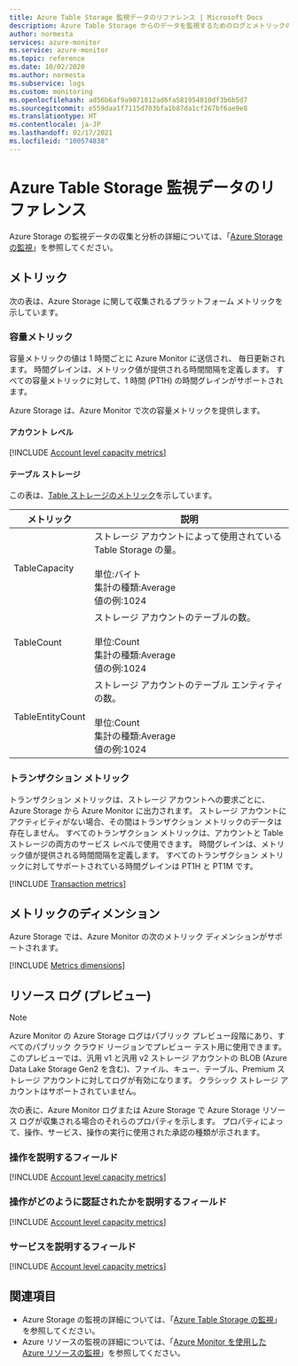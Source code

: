```yaml
---
title: Azure Table Storage 監視データのリファレンス | Microsoft Docs
description: Azure Table Storage からのデータを監視するためのログとメトリックのリファレンス。
author: normesta
services: azure-monitor
ms.service: azure-monitor
ms.topic: reference
ms.date: 10/02/2020
ms.author: normesta
ms.subservice: logs
ms.custom: monitoring
ms.openlocfilehash: ad56b6af9a9071812ad6fa581954010df3b6b5d7
ms.sourcegitcommit: e559daa1f7115d703bfa1b87da1cf267bf6ae9e8
ms.translationtype: HT
ms.contentlocale: ja-JP
ms.lasthandoff: 02/17/2021
ms.locfileid: "100574838"
---
```

# <a name="azure-table-storage-monitoring-data-reference"></a>Azure Table Storage 監視データのリファレンス

Azure Storage の監視データの収集と分析の詳細については、「[Azure Storage の監視](monitor-table-storage.md)」を参照してください。

## <a name="metrics"></a>メトリック

次の表は、Azure Storage に関して収集されるプラットフォーム メトリックを示しています。 

### <a name="capacity-metrics"></a>容量メトリック

容量メトリックの値は 1 時間ごとに Azure Monitor に送信され、 毎日更新されます。 時間グレインは、メトリック値が提供される時間間隔を定義します。 すべての容量メトリックに対して、1 時間 (PT1H) の時間グレインがサポートされます。

Azure Storage は、Azure Monitor で次の容量メトリックを提供します。

#### <a name="account-level"></a>アカウント レベル

[!INCLUDE [Account level capacity metrics](../../../includes/azure-storage-account-capacity-metrics.md)]

#### <a name="table-storage"></a>テーブル ストレージ

この表は、[Table ストレージのメトリック](../../azure-monitor/essentials/metrics-supported.md#microsoftstoragestorageaccountstableservices)を示しています。

| メトリック | 説明 |
| ------------------- | ----------------- |
| TableCapacity | ストレージ アカウントによって使用されている Table Storage の量。 <br/><br/> 単位:バイト <br/> 集計の種類:Average <br/> 値の例:1024 |
| TableCount   | ストレージ アカウントのテーブルの数。 <br/><br/> 単位:Count <br/> 集計の種類:Average <br/> 値の例:1024 |
| TableEntityCount | ストレージ アカウントのテーブル エンティティの数。 <br/><br/> 単位:Count <br/> 集計の種類:Average <br/> 値の例:1024 |

### <a name="transaction-metrics"></a>トランザクション メトリック

トランザクション メトリックは、ストレージ アカウントへの要求ごとに、Azure Storage から Azure Monitor に出力されます。 ストレージ アカウントにアクティビティがない場合、その間はトランザクション メトリックのデータは存在しません。 すべてのトランザクション メトリックは、アカウントと Table ストレージの両方のサービス レベルで使用できます。 時間グレインは、メトリック値が提供される時間間隔を定義します。 すべてのトランザクション メトリックに対してサポートされている時間グレインは PT1H と PT1M です。

[!INCLUDE [Transaction metrics](../../../includes/azure-storage-account-transaction-metrics.md)]

<a id="metrics-dimensions"></a>

## <a name="metrics-dimensions"></a>メトリックのディメンション

Azure Storage では、Azure Monitor の次のメトリック ディメンションがサポートされます。

[!INCLUDE [Metrics dimensions](../../../includes/azure-storage-account-metrics-dimensions.md)]

## <a name="resource-logs-preview"></a>リソース ログ (プレビュー)

> [!NOTE]
> Azure Monitor の Azure Storage ログはパブリック プレビュー段階にあり、すべてのパブリック クラウド リージョンでプレビュー テスト用に使用できます。 このプレビューでは、汎用 v1 と汎用 v2 ストレージ アカウントの BLOB (Azure Data Lake Storage Gen2 を含む)、ファイル、キュー、テーブル、Premium ストレージ アカウントに対してログが有効になります。 クラシック ストレージ アカウントはサポートされていません。

次の表に、Azure Monitor ログまたは Azure Storage で Azure Storage リソース ログが収集される場合のそれらのプロパティを示します。 プロパティによって、操作、サービス、操作の実行に使用された承認の種類が示されます。

### <a name="fields-that-describe-the-operation"></a>操作を説明するフィールド

[!INCLUDE [Account level capacity metrics](../../../includes/azure-storage-logs-properties-operation.md)]

### <a name="fields-that-describe-how-the-operation-was-authenticated"></a>操作がどのように認証されたかを説明するフィールド

[!INCLUDE [Account level capacity metrics](../../../includes/azure-storage-logs-properties-authentication.md)]

### <a name="fields-that-describe-the-service"></a>サービスを説明するフィールド

[!INCLUDE [Account level capacity metrics](../../../includes/azure-storage-logs-properties-service.md)]

## <a name="see-also"></a>関連項目

- Azure Storage の監視の詳細については、「[Azure Table Storage の監視](monitor-table-storage.md)」を参照してください。
- Azure リソースの監視の詳細については、「[Azure Monitor を使用した Azure リソースの監視](../../azure-monitor/essentials/monitor-azure-resource.md)」を参照してください。
